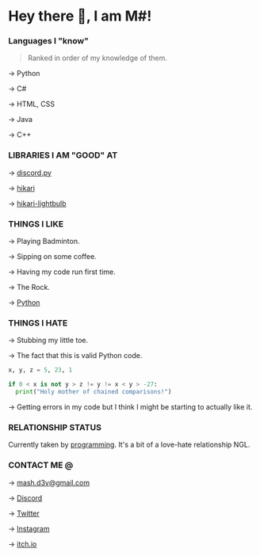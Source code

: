 # Hey there 👋, I am M#!

### Languages I "know"
> Ranked in order of my knowledge of them.

&rarr; Python  

&rarr; C#      

&rarr; HTML, CSS

&rarr; Java

&rarr; C++

### LIBRARIES I AM "GOOD" AT
&rarr; [discord.py](https://pypi.org/project/discord.py/)

&rarr; [hikari](https://www.hikari-py.dev/)
 
&rarr; [hikari-lightbulb](https://pypi.org/project/hikari-lightbulb/)

### THINGS I LIKE

&rarr; Playing Badminton.

&rarr; Sipping on some coffee.

&rarr; Having my code run first time.

&rarr; The Rock.

&rarr; [Python](https://www.python.org)

### THINGS I HATE

&rarr; Stubbing my little toe.

&rarr; The fact that this is valid Python code.
```py
x, y, z = 5, 23, 1

if 0 < x is not y > z != y != x < y > -27:
  print("Holy mother of chained comparisons!")
```

&rarr; Getting errors in my code but I think I might be starting to actually like it.

### RELATIONSHIP STATUS
Currently taken by [programming](https://en.m.wikipedia.org/wiki/Computer_programming).
It's a bit of a love-hate relationship NGL.

### CONTACT ME @
&rarr; mash.d3v@gmail.com

&rarr; [Discord](https://discordapp.com/users/634294092435554304)

&rarr; [Twitter](https://twitter.com/mash_d3v/)

&rarr; [Instagram](https://instagram.com/mash_d3v/)

&rarr; [itch.io](https://a5taroth.itch.io/)

